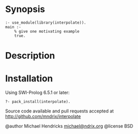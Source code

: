 # Synopsis

    :- use_module(library(interpolate)).
    main :-
        % give one motivating example
        true.

# Description

# Installation

Using SWI-Prolog 6.5.1 or later:

    ?- pack_install(interpolate).

Source code available and pull requests accepted at
http://github.com/mndrix/interpolate

@author Michael Hendricks <michael@ndrix.org>
@license BSD
